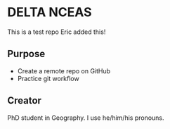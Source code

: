 
# DELTA NCEAS

This is a test repo
Eric added this!

## Purpose

- Create a remote repo on GitHub
- Practice git workflow

## Creator

PhD student in Geography. I use he/him/his pronouns.